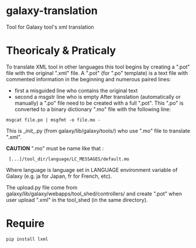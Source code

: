 # galaxy-translation
Tool for Galaxy tool's xml translation

# Theoricaly & Praticaly
To translate XML tool in other languages this tool begins by creating a ".pot" file with the original ".xml" file.
A ".pot" (for ".po" template) is a text file with commented information in the beginning and numerous paired lines:
- first a misguided line who contains the original text
- second a msgstr line who is empty
After translation (automatically or manually) a ".po" file need to be created with a full ".pot".
This ".po" is converted to a binary dictionary ".mo" file with the following line:

```
msgcat file.po | msgfmt -o file.mo -
```

This is \__init\__.py (from galaxy/lib/galaxy/tools/) who use ".mo" file to translate ".xml".

__CAUTION__ ".mo" must be name like that :

```
 [...]/tool_dir/language/LC_MESSAGES/default.mo
```
Where language is language set in LANGUAGE environment variable of Galaxy (e.g. ja for Japan, fr for French, etc).

The upload.py file come from galaxy/lib/galaxy/webapps/tool_shed/controllers/ and create ".pot" when user upload ".xml" in the tool_shed (in the same directory).


# Require

```
pip install lxml
```
